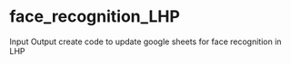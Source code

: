 # face_recognition_LHP
Input
Output
create code to update google sheets for face recognition in LHP
